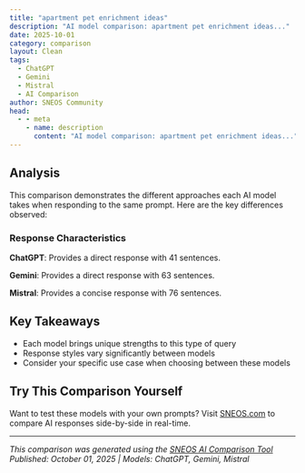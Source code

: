 ```yaml
---
title: "apartment pet enrichment ideas"
description: "AI model comparison: apartment pet enrichment ideas..."
date: 2025-10-01
category: comparison
layout: Clean
tags:
  - ChatGPT
  - Gemini
  - Mistral
  - AI Comparison
author: SNEOS Community
head:
  - - meta
    - name: description
      content: "AI model comparison: apartment pet enrichment ideas..."
---
```


<ChatComparison
  title="apartment pet enrichment ideas"
  prompt="apartment pet enrichment ideas"
  :responses='{"ChatGPT": "Certainly! Here are some great pet enrichment ideas specifically tailored for apartment living:\n\n### For Cats:\n1. **Vertical Spaces**: Install cat shelves or a tall cat tree to let your cat climb and explore vertically.\n2. **Interactive Toys**: Use puzzle feeders, laser pointers, and automated toys to stimulate hunting instincts.\n3. **Window Perches**: Create a comfy spot by a window where your cat can watch birds and outside activity.\n4. **Hide and Seek**: Provide boxes, tunnels, or paper bags for your cat to explore and hide in.\n5. **Catnip and Scratchers**: Offer scratching posts and catnip toys to encourage play and scratching behavior.\n6. **Rotate Toys**: Swap out toys regularly to keep your cat interested and prevent boredom.\n\n### For Dogs:\n1. **Interactive Feeders**: Use treat-dispensing toys or puzzle feeders to keep your dog mentally stimulated during meals.\n2. **Short Training Sessions**: Practice tricks or obedience commands to engage their mind and strengthen your bond.\n3. **Scent Games**: Hide treats around the apartment for your dog to find using their nose.\n4. **Chew Toys**: Provide a variety of safe chew toys to satisfy chewing needs.\n5. **Indoor Fetch or Tug-of-War**: Use soft toys for interactive play to burn energy indoors.\n6. **Scheduled Walks and Outings**: Regular walks and visits to parks are essential for physical and mental stimulation.\n\n### For Small Pets (Rabbits, Guinea Pigs, etc.):\n1. **Tunnels and Hideouts**: Provide cardboard tubes, boxes, and small pet tunnels to encourage exploration.\n2. **Chew Toys**: Safe wooden or hay-based chew toys help keep teeth healthy.\n3. **Foraging Opportunities**: Scatter food or treats in hay or around their enclosure for natural foraging behavior.\n4. **Rotate Enrichment Items**: Introduce new toys or rearrange the enclosure regularly to keep things interesting.\n5. **Interactive Time**: Spend time handling and playing with your pet outside the enclosure safely.\n\n### General Tips:\n- **Safe Space**: Ensure your pet has a quiet, comfortable retreat.\n- **Routine**: Maintain a balanced daily routine that includes play, feeding, and rest.\n- **Social Interaction**: Spend quality time with your pet to prevent loneliness.\n- **Variety**: Regularly change toys and activities to keep your pet curious and happy.\n\nIf you tell me what kind of pet you have, I can suggest more specific enrichment ideas!", "Gemini": "Living in an apartment with a pet requires creativity to keep them happy and stimulated. Here are some enrichment ideas, categorized for easier browsing:\n\n**I. Foraging and Feeding Enrichment:**\n\n* **Puzzle Feeders:** These come in various levels of difficulty. Start with simpler ones and gradually increase the challenge. Examples include:\n * **Slow Feeder Bowls:** Great for dogs that eat too fast, preventing bloat.\n * **Snuffle Mats:** Hide kibble or treats in the fabric for your pet to sniff out.\n * **Interactive Toys:** Roll-around treat dispensers, balls with holes, or puzzles that require manipulation to release food.\n * **DIY:** Use cardboard boxes, toilet paper rolls, and other recyclables to create simple foraging puzzles.\n\n* **Scatter Feeding:** Instead of using a bowl, scatter kibble around the apartment (on the floor, on furniture, under blankets - be mindful of what your pet can safely access).\n\n* **Food-Dispensing Toys:** These toys release small amounts of food as your pet plays with them.\n\n* **Hanging Vegetable Skewers (for birds \u0026 small animals):** Thread veggies and fruits onto a skewer and hang it in their cage.\n\n* **Hide Treats:** Hide small treats around the apartment for your pet to find.\n\n**II. Environmental Enrichment:**\n\n* **Vertical Space (especially for cats):**\n * **Cat Trees:** A multi-tiered cat tree provides climbing, scratching, and perching opportunities.\n * **Shelves:** Install shelves at different heights for your cat to jump and explore.\n * **Window Perches:** A comfortable spot for your cat to watch the world outside.\n * **Hammocks:** Hang a hammock from a chair or cat tree for a cozy napping spot.\n\n* **Window Views:**\n * **Keep windows clean:** A clear view is more stimulating.\n * **Bird Feeders (outside the window):** Entertain your cat with a view of birds (make sure the feeder is secure and won\u0027t attract unwanted pests to your building).\n\n* **Designated Digging Area (for dogs \u0026 rabbits):**\n * **Digging Box:** Fill a sturdy box with sand, shredded paper, or fabric scraps for digging. Supervise initially to ensure they don\u0027t eat the contents.\n\n* **Variety of Textures:** Provide different textures for your pet to interact with, such as:\n * **Scratching posts (various types for cats):** Vertical, horizontal, angled, sisal, cardboard, carpet.\n * **Different types of bedding:** Soft blankets, plush beds, cooling mats.\n * **Rugs or mats:** Different textures can be interesting to walk on.\n\n* **Rotate Toys:** Keep toys interesting by rotating them regularly.\n\n* **Safe Plants:** Add pet-safe plants to your apartment. Research thoroughly to ensure they aren\u0027t toxic. Consider cat grass or wheatgrass.\n\n**III. Social Enrichment:**\n\n* **Playtime:**\n * **Interactive Toys:** Engage in interactive play with your pet, such as:\n * **Laser pointers (for cats - use responsibly and avoid shining in their eyes):**\n * **Feather wands (for cats):**\n * **Fetch (for dogs):** Use soft toys to avoid damaging furniture.\n * **Tug-of-war (for dogs):**\n * **Training Sessions:** Even short training sessions can be mentally stimulating and strengthen your bond.\n\n* **Grooming:** Regular grooming can be a relaxing and bonding experience.\n\n* **Background Noise:**\n * **Calming Music:** Play calming music specifically designed for pets.\n * **Nature Sounds:** Play nature sounds to create a more relaxing environment.\n * **TV or Radio:** Leave the TV or radio on at a low volume when you\u0027re not home to provide some background noise. Be mindful of the content and choose something relaxing.\n\n* **Pet-Friendly Socialization:**\n * **Dog Parks (if appropriate for your dog):** A safe and supervised environment for dogs to socialize.\n * **Playdates:** Arrange playdates with other pets (if your pet is social and you know the other pet well).\n * **Visit Pet-Friendly Stores:** Take your dog to pet-friendly stores (always keep them on a leash).\n\n**IV. Sensory Enrichment:**\n\n* **Scent Enrichment:**\n * **Catnip (for cats):** Catnip can provide a burst of energy and excitement.\n * **Pheromone Diffusers:** Use pheromone diffusers to help reduce anxiety and stress (especially for cats).\n * **Herbs:** Offer your pet a variety of safe herbs to sniff (e.g., lavender, chamomile). Do your research to ensure the herbs are safe for your specific pet.\n * **Scent Games:** Hide treats or toys and have your pet use their nose to find them.\n\n* **Auditory Enrichment:**\n * **Puzzle Toys with Sounds:** Choose puzzle toys that make interesting sounds when manipulated.\n\n* **Taste Enrichment:**\n * **Frozen Treats:** Freeze pet-safe broth, yogurt, or fruit purees in ice cube trays for a refreshing treat.\n * **Homemade Treats:** Make your own healthy and delicious treats for your pet.\n\n**V. Apartment-Specific Considerations:**\n\n* **Noise:** Be mindful of noise levels, especially if you have thin walls. Avoid toys that are excessively noisy and train your dog to bark less.\n* **Space:** Maximize the use of vertical space. Choose toys and activities that are appropriate for the size of your apartment.\n* **Cleanliness:** Regularly clean your pet\u0027s space and toys to prevent odors and maintain hygiene.\n* **Landlord Restrictions:** Be aware of any pet-related restrictions in your lease agreement.\n* **Emergency Preparedness:** Have a pet emergency plan in place, including a pet carrier, food, water, and medication.\n\n**Important Notes:**\n\n* **Safety First:** Always supervise your pet with new toys and activities to ensure they are safe.\n* **Individual Needs:** Pay attention to your pet\u0027s individual preferences and adjust enrichment activities accordingly.\n* **Variety is Key:** Mix things up to keep your pet engaged and prevent boredom.\n* **Consult with Your Veterinarian:** If you have any concerns about your pet\u0027s behavior or well-being, consult with your veterinarian.\n\nBy providing a stimulating and enriching environment, you can help your pet thrive in your apartment home!\n", "Mistral": "Creating an enriching environment for pets in an apartment can be both fun and beneficial for their well-being. Here are some ideas to keep your pets engaged and happy:\n\n### For Dogs:\n1. **Interactive Toys**: Puzzle toys that dispense treats can keep your dog mentally stimulated.\n2. **Snuffle Mats**: These mats encourage your dog to use their nose to find hidden treats.\n3. **Tug-of-War Toys**: Soft rope toys can be a great way to engage in playful tug-of-war.\n4. **Doggy Playdates**: Arrange playdates with other dogs in your building or neighborhood.\n5. **Indoor Agility Course**: Set up a small agility course using household items like hula hoops, chairs, and blankets.\n6. **Training Sessions**: Short training sessions can be both mentally and physically stimulating.\n7. **Window Perch**: Create a safe spot by the window where your dog can watch the world go by.\n8. **Doggy TV**: Some dogs enjoy watching TV, especially if it\u0027s a channel with animal content.\n\n### For Cats:\n1. **Cat Trees**: Provide vertical space with cat trees or wall-mounted shelves.\n2. **Interactive Feeders**: Use puzzle feeders to make mealtime more engaging.\n3. **Laser Pointers**: A simple laser pointer can provide hours of fun.\n4. **Catnip Toys**: Toys filled with catnip can be a great source of entertainment.\n5. **Window Perches**: Cats love to watch birds and other outdoor activities.\n6. **Scratching Posts**: Ensure they have plenty of scratching posts to keep their claws healthy.\n7. **Hide and Seek**: Create hiding spots with boxes or tunnels.\n8. **Bird Feeder**: Place a bird feeder outside a window where your cat can watch.\n\n### For Small Pets (Rabbits, Hamsters, Guinea Pigs):\n1. **Tunnels and Tubes**: Provide tunnels and tubes for them to explore.\n2. **Chewing Toys**: Offer safe chewing toys to keep their teeth healthy.\n3. **Foraging Toys**: Hide treats in toys to encourage natural foraging behavior.\n4. **Exercise Wheels**: Ensure they have a safe exercise wheel.\n5. **Playpens**: Set up a playpen with different textures and toys.\n6. **Hiding Spots**: Provide small boxes or houses where they can hide.\n7. **Fresh Vegetables**: Offer a variety of fresh vegetables to keep their diet interesting.\n8. **Interactive Toys**: Toys that make noise or move can be very engaging.\n\n### For Birds:\n1. **Foraging Toys**: Hide treats in toys to encourage natural foraging behavior.\n2. **Swings and Perches**: Provide a variety of swings and perches.\n3. **Mirrors**: Some birds enjoy looking at themselves in mirrors.\n4. **Bells and Whistles**: Toys that make noise can be very engaging.\n5. **Fresh Fruits and Vegetables**: Offer a variety of fresh fruits and vegetables.\n6. **Interactive Feeders**: Use feeders that require some effort to get the food out.\n7. **Play Gyms**: Set up a play gym with different toys and perches.\n8. **Music**: Some birds enjoy listening to music or nature sounds.\n\n### General Tips:\n1. **Rotate Toys**: Regularly rotate toys to keep them interesting.\n2. **Quality Time**: Spend quality time with your pet, engaging in activities they enjoy.\n3. **Outdoor Time**: If possible, take your pet for walks or provide a safe outdoor space.\n4. **Socialization**: Ensure your pet has opportunities to socialize with other animals and people.\n5. **Health Checks**: Regular vet check-ups to ensure your pet is healthy and happy.\n\nBy incorporating these ideas, you can create a stimulating and enjoyable environment for your pet, even in a small apartment."}' 
  published-date="17:02"
/>

## Analysis

This comparison demonstrates the different approaches each AI model takes when responding to the same prompt. Here are the key differences observed:

### Response Characteristics

**ChatGPT**: Provides a direct response with 41 sentences. 

**Gemini**: Provides a direct response with 63 sentences. 

**Mistral**: Provides a concise response with 76 sentences. 

## Key Takeaways

- Each model brings unique strengths to this type of query
- Response styles vary significantly between models
- Consider your specific use case when choosing between these models

## Try This Comparison Yourself

Want to test these models with your own prompts? Visit [SNEOS.com](https://sneos.com) to compare AI responses side-by-side in real-time.

---

*This comparison was generated using the [SNEOS AI Comparison Tool](https://sneos.com)*
*Published: October 01, 2025 | Models: ChatGPT, Gemini, Mistral*
